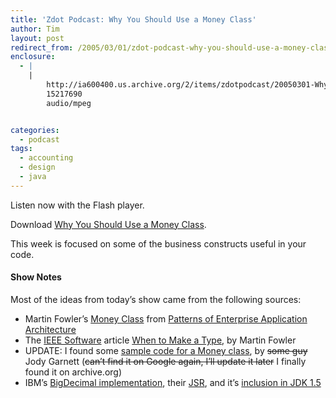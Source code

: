 ```yaml
---
title: 'Zdot Podcast: Why You Should Use a Money Class'
author: Tim
layout: post
redirect_from: /2005/03/01/zdot-podcast-why-you-should-use-a-money-class/
enclosure:
  - |
    |
        http://ia600400.us.archive.org/2/items/zdotpodcast/20050301-WhyMoneyClass.mp3
        15217690
        audio/mpeg


categories:
  - podcast
tags:
  - accounting
  - design
  - java
---
```

Listen now with the Flash player.


Download [Why You Should Use a Money Class][1].

This week is focused on some of the business constructs useful in your code.

#### Show Notes

Most of the ideas from today&#8217;s show came from the following sources:

  * Martin Fowler&#8217;s [Money Class][2] from [Patterns of Enterprise Application Architecture][3]
  * The [IEEE Software][4] article [When to Make a Type][5], by Martin Fowler
  * UPDATE: I found some [sample code for a Money class][6], by <del>some guy</del> Jody Garnett (<del>can&#8217;t find it on Google again, I&#8217;ll update it later</del> I finally found it on archive.org)
  * IBM&#8217;s [BigDecimal implementation][7], their [JSR][8], and it&#8217;s [inclusion in JDK 1.5][9]

 [1]: http://ia600400.us.archive.org/2/items/zdotpodcast/20050301-WhyMoneyClass.mp3
 [2]: http://martinfowler.com/eaaCatalog/money.html
 [3]: http://amazon.com/o/ASIN/0321127420/timshadelcom-20
 [4]: http://computer.org/software/
 [5]: http://martinfowler.com/ieeeSoftware/whenType.pdf
 [6]: http://web.archive.org/web/20031214114846/http://members.shaw.ca/jagarnett/Files/Money_java.html
 [7]: http://www2.hursley.ibm.com/decimalj/
 [8]: http://www.jcp.org/en/jsr/detail?id=13 "JSR 13: Decimal Arithmetic Enhancement"
 [9]: http://java.sun.com/j2se/1.5.0/docs/api/java/math/BigDecimal.html "JDK 1.5: java.math.BigDecimal"
